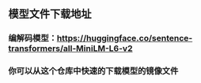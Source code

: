 ## 模型文件下载地址
### 编解码模型：https://huggingface.co/sentence-transformers/all-MiniLM-L6-v2
### 你可以从这个仓库中快速的下载模型的镜像文件
